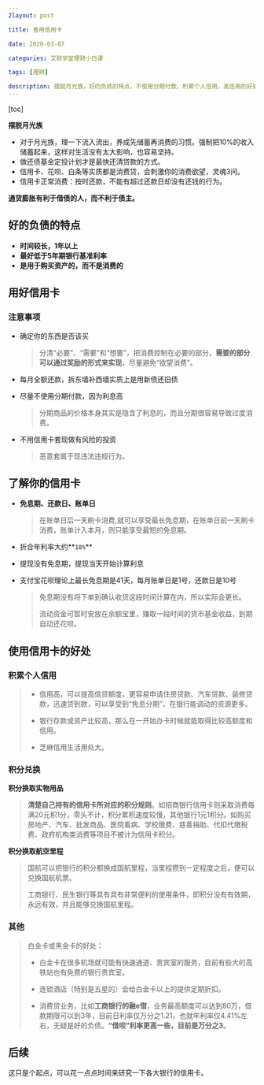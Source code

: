 ```yaml
---
2layout: post

title: 善用信用卡

date: 2020-03-07

categories: 艾财学堂理财小白课

tags: [理财]

description: 摆脱月光族，好的负债的特点，不使用分期付款，积累个人信用，高信用的好处，积分兑换实物与航空里程、解锁酒店等。
---
```


[toc]

**摆脱月光族**

-  对于月光族，理一下流入流出，养成先储蓄再消费的习惯。强制把10%的收入储蓄起来，这样对生活没有太大影响，也容易坚持。 
- 做还债基金定投计划才是最快还清贷款的方式。
- 信用卡、花呗、白条等实质都是消费贷，会刺激你的消费欲望，灵魂3问。
- 信用卡正常消费：按时还款，不能有超过还款日却没有还钱的行为。

**通货膨胀有利于借债的人，而不利于债主。**

## 好的负债的特点

- **时间较长，1年以上**
- **最好低于5年期银行基准利率**
- **是用于购买资产的，而不是消费的**

## 用好信用卡

### 注意事项

- 确定你的东西是否该买

  > 分清“必要”、“需要”和“想要”，把消费控制在必要的部分，**需要的部分可以通过奖励的形式来实现**，尽量避免“欲望消费”。

- 每月全额还款，拆东墙补西墙实质上是用新债还旧债

- 尽量不使用分期付款，因为利息高

  > 分期商品的价格本身其实是隐含了利息的，而且分期很容易导致过度消费。

- 不用信用卡套现做有风险的投资

  > 恶意套属于现违法违规行为。

## 了解你的信用卡

- **免息期、还款日、账单日**

  > 在账单日后一天刷卡消费,就可以享受最长免息期，在账单日前一天刷卡消费，账单计入本月，则只能享受最短的免息期。

- 折合年利率大约**`18%`**

- 提现没有免息期，提现当天开始计算利息

- 支付宝花呗理论上最长免息期是41天，每月账单日是1号，还款日是10号

  >免息期没有将下单到确认收货这段时间计算在内，所以实际会更长。
  >
  >流动资金可暂时安放在余额宝里，赚取一段时间的货币基金收益，到期自动还花呗。

## 使用信用卡的好处

### 积累个人信用 

  > - 信用高，可以提高信贷额度，更容易申请住房贷款、汽车贷款、装修贷款，迅速贷到款，可以享受到“免息分期”，在银行能调动的资源更多。
  >
  > - 银行存款或资产比较高，那么在一开始办卡时候就能取得比较高额度和信用。
  > - 芝麻信用生活用处大。

### 积分兑换 

  **积分换取实物用品**

  > **清楚自己持有的信用卡所对应的积分规则**。如招商银行信用卡则采取消费每满20元积1分，零头不计，积分累积速度较慢，其他银行1元1积分。如购买房地产、汽车、批发商品、医院看病、学校缴费、慈善捐助、代扣代缴税费、政府机构类消费等项目不被计为信用卡积分。

  **积分换取航空里程**

  >国航可以把银行的积分都换成国航里程，当里程攒到一定程度之后，便可以兑换国航机票。
  >
  >工商银行、民生银行等具有具有非常便利的使用条件，即积分没有有效期，永远有效，并且能够兑换国航里程。

### 其他

  >白金卡或黑金卡的好处：
  >
  >- 白金卡在很多机场就可能有快速通道、贵宾室的服务，目前有些大的高铁站也有免费的银行贵宾室。
  >
  >- 连锁酒店（特别是五星的）会给白金卡以上的提供定期折扣。
  >- 消费贷业务，比如**工商银行的融e借**，业务最高额度可以达到80万，借款期限可以到3年，目前日利率仅万分之1.21，也就年利率仅4.41%左右，无疑是好的负债。**“借呗”利率更高一些，目前是万分之3**。

## 后续

这只是个起点，可以花一点点时间来研究一下各大银行的信用卡。
